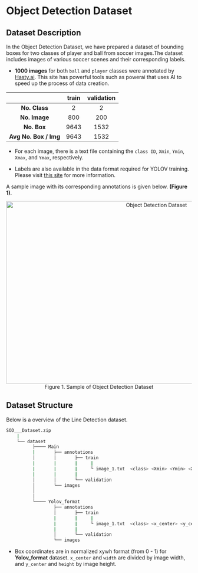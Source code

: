 # Object Detection Dataset


## Dataset Description

In the Object Detection Dataset, we have prepared a dataset of bounding boxes for two classes of player and ball from soccer images.The dataset includes images of various soccer scenes and their corresponding labels.

- **1000 images** for both `ball` and `player` classes were annotated by [Hasty.ai](https://hasty.ai). This site has powerful tools such as powerai that uses AI to speed up the process of data creation.

|         | train  | validation  |
| :-----: | :-: | :-: |
| **No. Class** | 2 | 2 |
| **No. Image** | 800 | 200 |
| **No. Box** | 9643 | 1532 |
| **Avg No. Box / Img** | 9643 | 1532 |



- For each image, there is a text file containing the `class ID`, `Xmin`, `Ymin`, `Xmax`, and `Ymax`, respectively.

- Labels are also available in the data format required for YOLOV training. Please visit [this site](https://github.com/ultralytics/yolov5/wiki/Train-Custom-Data) for more information.

A sample image with its corresponding annotations is given below. **(Figure 1)**.


<div align="center">
<img src="Images/Sample_Image.jpg" alt="Object Detection Dataset"  width="800" height="495" >  
<figcaption> Figure 1. Sample of Object Detection Dataset </figcaption>
</div>


## Dataset Structure

Below is a overview of the Line Detection dataset.

```bash
SOD___Dataset.zip
    |
    └── dataset
          ├──── Main
          |       ├── annotations
          │       │       ├── train
          |       |       |     | 
          |       |       |     └ image_1.txt  <class> <Xmin> <Ymin> <Xmax> <Ymax>
          |       |       |
          │       │       └── validation
          │       └── images
          │             
          │ 
          └──── Yolov_format
                  ├── annotations
                  │       ├── train
                  |       |     | 
                  |       |     └ image_1.txt  <class> <x_center> <y_center> <width> <height>
                  |       |
                  │       └── validation
                  └── images       
```
- Box coordinates are in normalized xywh format (from 0 - 1) for **Yolov_format** dataset. `x_center` and `width` are divided by image width, and `y_center` and `height` by image height.
